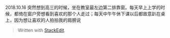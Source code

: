 2018.10.16 突然想到高三的时候，坐在教室最左边第二排靠窗。每天早上上学的时候，都倚在窗户旁想看到喜欢的那个人走过；每天中午午休下课以后都故意趴在桌上，因为想让喜欢的人拍拍我的肩膀说


> Written with [StackEdit](https://stackedit.io/).
<!--stackedit_data:
eyJoaXN0b3J5IjpbLTEyMTYxNDI4MTJdfQ==
-->